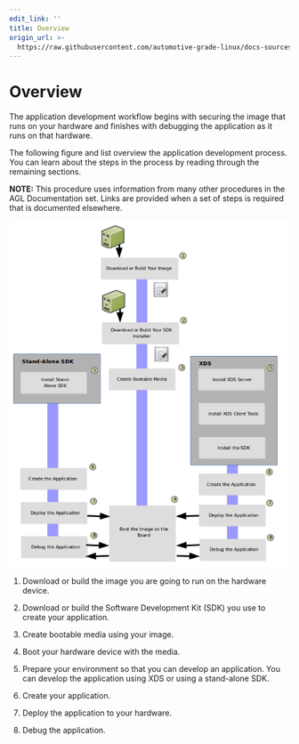 ```yaml
---
edit_link: ''
title: Overview
origin_url: >-
  https://raw.githubusercontent.com/automotive-grade-linux/docs-sources/master/docs/getting-started/app-workflow-intro.md
---
```


<!-- WARNING: This file is generated by fetch_docs.js using /home/boron/Documents/AGL/docs-webtemplate/site/_data/tocs/getting_started/master/image-development-workflow-getting-started-book.yml -->

# Overview #

The application development workflow begins with securing the image
that runs on your hardware and finishes with debugging the application
as it runs on that hardware.

The following figure and list overview the application development
process.
You can learn about the steps in the process by reading through the
remaining sections.

**NOTE:** This procedure uses information from many other procedures
in the AGL Documentation set.
Links are provided when a set of steps is required that is documented
elsewhere.

![](images/app-developer-workflow.png) 

1. Download or build the image you are going to run on the hardware device.

2. Download or build the Software Development Kit (SDK) you use to create your application.

3. Create bootable media using your image.

4. Boot your hardware device with the media.

5. Prepare your environment so that you can develop an application.
   You can develop the application using XDS or using a stand-alone SDK.

6. Create your application.

7. Deploy the application to your hardware.

8. Debug the application.
